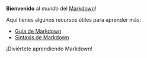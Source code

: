 **Bienvenido** al *mundo* del [Markdown](https://es.wikipedia.org/wiki/Markdown)!

Aquí tienes algunos recursos útiles para aprender más:

- [Guía de Markdown](https://www.markdownguide.org/es/)
- [Sintaxis de Markdown](https://www.markdownguide.org/es/basic-syntax/)

¡Diviértete aprendiendo Markdown!